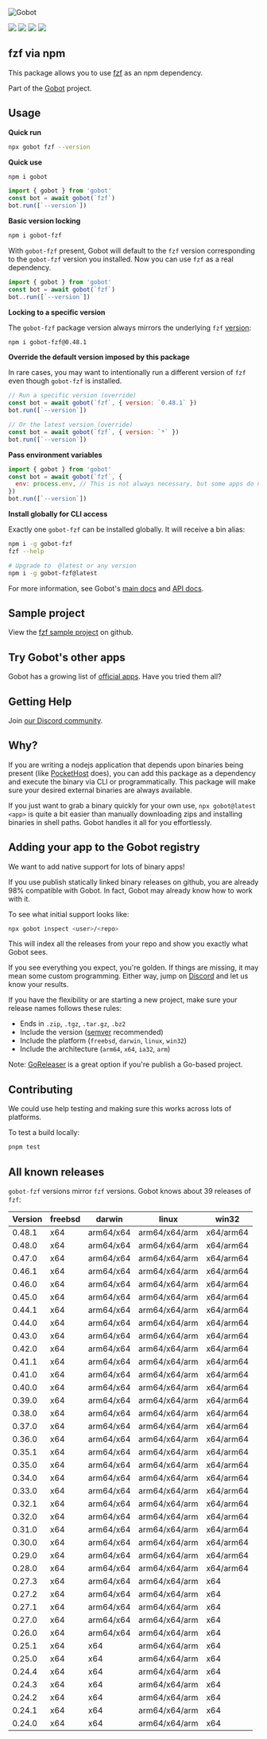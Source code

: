 ![Gobot](https://raw.githubusercontent.com/benallfree/gobot/v1.0.0-alpha.33/assets/gobot-banner-300x.png)

![](https://img.shields.io/npm/v/gobot-fzf) ![](https://img.shields.io/npm/dt/gobot-fzf) ![](https://img.shields.io/github/commit-activity/t/benallfree/gobot) ![](https://img.shields.io/github/stars/benallfree/gobot)

## fzf via npm

This package allows you to use [fzf](https://github.com/junegunn/fzf) as an npm dependency.

Part of the [Gobot](https://www.npmjs.com/package/gobot) project.

## Usage

**Quick run**

```bash
npx gobot fzf --version
```

**Quick use**

```bash
npm i gobot
```

```js
import { gobot } from 'gobot'
const bot = await gobot(`fzf`)
bot.run([`--version`])
```

**Basic version locking**

```bash
npm i gobot-fzf
```

With `gobot-fzf` present, Gobot will default to the `fzf` version corresponding to the `gobot-fzf` version you installed. Now you can use `fzf` as a real dependency.

```js
import { gobot } from 'gobot'
const bot = await gobot(`fzf`)
bot..run([`--version`])
```

**Locking to a specific version**

The `gobot-fzf` package version always mirrors the underlying `fzf` [version](#known-versions):

```bash
npm i gobot-fzf@0.48.1
```

**Override the default version imposed by this package**

In rare cases, you may want to intentionally run a different version of `fzf` even though `gobot-fzf` is installed.

```js
// Run a specific version (override)
const bot = await gobot(`fzf`, { version: `0.48.1` })
bot.run([`--version`])

// Or the latest version (override)
const bot = await gobot(`fzf`, { version: `*` })
bot.run([`--version`])
```

**Pass environment variables**

```js
import { gobot } from 'gobot'
const bot = await gobot(`fzf`, {
  env: process.env, // This is not always necessary, but some apps do need it
})
bot.run([`--version`])
```

**Install globally for CLI access**

Exactly one `gobot-fzf` can be installed globally. It will receive a bin alias:

```bash
npm i -g gobot-fzf
fzf --help

# Upgrade to  @latest or any version
npm i -g gobot-fzf@latest
```

For more information, see Gobot's [main docs](https://www.npmjs.com/package/gobot) and [API docs](https://github.com/benallfree/gobot/blob/v1.0.0-alpha.33/docs/readme.md).

## Sample project

View the [fzf sample project](https://github.com/benallfree/gobot/tree/v1.0.0-alpha.33/src/apps/fzf/sample-project) on github.

## Try Gobot's other apps

Gobot has a growing list of [official apps](https://www.npmjs.com/package/gobot#official-gobot-apps). Have you tried them all?

## Getting Help

Join [our Discord community](https://discord.gg/977kMmFnXc).

## Why?

If you are writing a nodejs application that depends upon binaries being present (like [PocketHost](https://github.com/pockethost/pockethost) does), you can add this package as a dependency and execute the binary via CLI or programmatically. This package will make sure your desired external binaries are always available.

If you just want to grab a binary quickly for your own use, `npx gobot@latest <app>` is quite a bit easier than manually downloading zips and installing binaries in shell paths. Gobot handles it all for you effortlessly.

## Adding your app to the Gobot registry

We want to add native support for lots of binary apps!

If you use publish statically linked binary releases on github, you are already 98% compatible with Gobot. In fact, Gobot may already know how to work with it.

To see what initial support looks like:

```bash
npx gobot inspect <user>/<repo>
```

This will index all the releases from your repo and show you exactly what Gobot sees.

If you see everything you expect, you're golden. If things are missing, it may mean some custom programming. Either way, jump on [Discord](https://discord.gg/977kMmFnXc) and let us know your results.

If you have the flexibility or are starting a new project, make sure your release names follows these rules:

- Ends in `.zip`, `.tgz`, `.tar.gz`, `.bz2`
- Include the version ([semver](https://semver.org) recommended)
- Include the platform (`freebsd`, `darwin`, `linux`, `win32`)
- Include the architecture (`arm64`, `x64`, `ia32`, `arm`)

Note: [GoReleaser](https://goreleaser.com/) is a great option if you're publish a Go-based project.

## Contributing

We could use help testing and making sure this works across lots of platforms.

To test a build locally:

```bash
pnpm test
```

## All known releases

`gobot-fzf` versions mirror `fzf` versions. Gobot knows about 39 releases of `fzf`:

| Version | freebsd | darwin    | linux         | win32     |
| ------- | ------- | --------- | ------------- | --------- |
| 0.48.1  | x64     | arm64/x64 | arm64/x64/arm | x64/arm64 |
| 0.48.0  | x64     | arm64/x64 | arm64/x64/arm | x64/arm64 |
| 0.47.0  | x64     | arm64/x64 | arm64/x64/arm | x64/arm64 |
| 0.46.1  | x64     | arm64/x64 | arm64/x64/arm | x64/arm64 |
| 0.46.0  | x64     | arm64/x64 | arm64/x64/arm | x64/arm64 |
| 0.45.0  | x64     | arm64/x64 | arm64/x64/arm | x64/arm64 |
| 0.44.1  | x64     | arm64/x64 | arm64/x64/arm | x64/arm64 |
| 0.44.0  | x64     | arm64/x64 | arm64/x64/arm | x64/arm64 |
| 0.43.0  | x64     | arm64/x64 | arm64/x64/arm | x64/arm64 |
| 0.42.0  | x64     | arm64/x64 | arm64/x64/arm | x64/arm64 |
| 0.41.1  | x64     | arm64/x64 | arm64/x64/arm | x64/arm64 |
| 0.41.0  | x64     | arm64/x64 | arm64/x64/arm | x64/arm64 |
| 0.40.0  | x64     | arm64/x64 | arm64/x64/arm | x64/arm64 |
| 0.39.0  | x64     | arm64/x64 | arm64/x64/arm | x64/arm64 |
| 0.38.0  | x64     | arm64/x64 | arm64/x64/arm | x64/arm64 |
| 0.37.0  | x64     | arm64/x64 | arm64/x64/arm | x64/arm64 |
| 0.36.0  | x64     | arm64/x64 | arm64/x64/arm | x64/arm64 |
| 0.35.1  | x64     | arm64/x64 | arm64/x64/arm | x64/arm64 |
| 0.35.0  | x64     | arm64/x64 | arm64/x64/arm | x64/arm64 |
| 0.34.0  | x64     | arm64/x64 | arm64/x64/arm | x64/arm64 |
| 0.33.0  | x64     | arm64/x64 | arm64/x64/arm | x64/arm64 |
| 0.32.1  | x64     | arm64/x64 | arm64/x64/arm | x64/arm64 |
| 0.32.0  | x64     | arm64/x64 | arm64/x64/arm | x64/arm64 |
| 0.31.0  | x64     | arm64/x64 | arm64/x64/arm | x64/arm64 |
| 0.30.0  | x64     | arm64/x64 | arm64/x64/arm | x64/arm64 |
| 0.29.0  | x64     | arm64/x64 | arm64/x64/arm | x64/arm64 |
| 0.28.0  | x64     | arm64/x64 | arm64/x64/arm | x64/arm64 |
| 0.27.3  | x64     | arm64/x64 | arm64/x64/arm | x64       |
| 0.27.2  | x64     | arm64/x64 | arm64/x64/arm | x64       |
| 0.27.1  | x64     | arm64/x64 | arm64/x64/arm | x64       |
| 0.27.0  | x64     | arm64/x64 | arm64/x64/arm | x64       |
| 0.26.0  | x64     | arm64/x64 | arm64/x64/arm | x64       |
| 0.25.1  | x64     | x64       | arm64/x64/arm | x64       |
| 0.25.0  | x64     | x64       | arm64/x64/arm | x64       |
| 0.24.4  | x64     | x64       | arm64/x64/arm | x64       |
| 0.24.3  | x64     | x64       | arm64/x64/arm | x64       |
| 0.24.2  | x64     | x64       | arm64/x64/arm | x64       |
| 0.24.1  | x64     | x64       | arm64/x64/arm | x64       |
| 0.24.0  | x64     | x64       | arm64/x64/arm | x64       |
